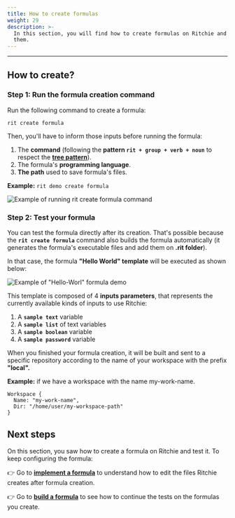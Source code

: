 ```yaml
---
title: How to create formulas
weight: 29
description: >-
  In this section, you will find how to create formulas on Ritchie and test
  them.
---
```


---

## How to create?

### Step 1: Run the formula creation command

Run the following command to create a formula:

```text
rit create formula
```

Then, you'll have to inform those inputs before running the formula:

1. The **command** \(following the **pattern `rit + group + verb + noun`** to respect the [**tree pattern**](https://docs.ritchiecli.io/key-concepts#command-tree)\).
2. The formula's **programming language**. 
3. **The path** used to save formula's files. 

**Example:** `rit demo create formula`

![Example of running rit create formula command](/docs-ritchie/rit-create-formula-3.gif)

### **Step 2: Test your formula** 

You can test the formula directly after its creation. That's possible because  the **`rit create formula`** command also builds the formula automatically \(it generates the formula's executable files and add them on **.rit folder**\).

In that case, the formula **"Hello World" template** will be executed as shown below:

![Example of &quot;Hello-Worl&quot; formula demo](/docs-ritchie/large-gif-1054x366-.gif)

This template is composed of 4 **inputs parameters**, that represents the currently available kinds of inputs to use Ritchie:

1. A **`sample text`** variable
2. A **`sample list`** of text variables
3. A **`sample boolean`** variable
4. A **`sample password`** variable

When you finished your formula creation, it will be built and sent to a specific repository according to the name of your workspace with the prefix **"local".** 

**Example:** if we have a workspace with the name my-work-name.

```text
Workspace {
  Name: "my-work-name",
  Dir: "/home/user/my-workspace-path"
}
```

## Next steps 

On this section, you saw how to create a formula on Ritchie and test it. To keep configuring the formula: 

👉 Go to [**implement a formula**](how-to-implement-a-formula/) to understand how to edit the files Ritchie creates after formula creation. 

👉 Go to [**build a formula**](how-to-build-formulas) to see how to continue the tests on the formulas you create.
